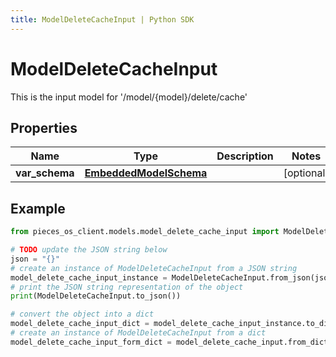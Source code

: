 ```yaml
---
title: ModelDeleteCacheInput | Python SDK
---
```


# ModelDeleteCacheInput

This is the input model for '/model/\{model\}/delete/cache'

## Properties

Name | Type | Description | Notes
------------ | ------------- | ------------- | -------------
**var_schema** | [**EmbeddedModelSchema**](EmbeddedModelSchema) |  | [optional] 

## Example

```python
from pieces_os_client.models.model_delete_cache_input import ModelDeleteCacheInput

# TODO update the JSON string below
json = "{}"
# create an instance of ModelDeleteCacheInput from a JSON string
model_delete_cache_input_instance = ModelDeleteCacheInput.from_json(json)
# print the JSON string representation of the object
print(ModelDeleteCacheInput.to_json())

# convert the object into a dict
model_delete_cache_input_dict = model_delete_cache_input_instance.to_dict()
# create an instance of ModelDeleteCacheInput from a dict
model_delete_cache_input_form_dict = model_delete_cache_input.from_dict(model_delete_cache_input_dict)
```



